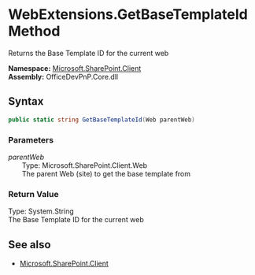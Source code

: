 # WebExtensions.GetBaseTemplateId Method  
Returns the Base Template ID for the current web  

**Namespace:** [Microsoft.SharePoint.Client](Microsoft.SharePoint.Client.md)  
**Assembly:** OfficeDevPnP.Core.dll  
## Syntax
```C#
public static string GetBaseTemplateId(Web parentWeb)
```
### Parameters
*parentWeb*  
&emsp;&emsp;Type: Microsoft.SharePoint.Client.Web  
&emsp;&emsp;The parent Web (site) to get the base template from  
  
### Return Value
Type: System.String  
The Base Template ID for the current web

## See also
- [Microsoft.SharePoint.Client](Microsoft.SharePoint.Client.md)
